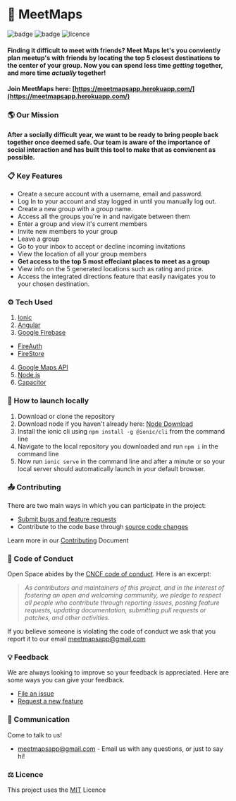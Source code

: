 # 🧭 MeetMaps

![badge](https://img.shields.io/badge/Release-v1.1-blue)
![badge](https://img.shields.io/badge/Status-In_Development-red)
![licence](https://img.shields.io/badge/Licence-MIT-green)

#### Finding it difficult to meet with friends? Meet Maps let's you conviently plan meetup's with friends by locating the top 5 closest destinations to the center of your group. Now you can spend less time <i>getting</i> together, and more time <i>actually</i> together!

#### Join MeetMaps here: [https://meetmapsapp.herokuapp.com/](https://meetmapsapp.herokuapp.com/)

### 🌎 Our Mission

#### After a socially difficult year, we want to be ready to bring people back together once deemed safe. Our team is aware of the importance of social interaction and has built this tool to make that as convienent as possible. 

### 📋 Key Features
* Create a secure account with a username, email and password. 
* Log In to your account and stay logged in until you manually log out. 
* Create a new group with a group name. 
* Access all the groups you're in and navigate between them
* Enter a group and view it's current members
* Invite new members to your group
* Leave a group
* Go to your inbox to accept or decline incoming invitations
* View the location of all your group members
* <strong>Get access to the top 5 most effeciant places to meet as a group</strong>
* View info on the 5 generated locations such as rating and price. 
* Access the integrated directions feature that easily navigates you to your chosen destination.

### ⚙️ Tech Used
1. [Ionic](https://ionicframework.com/)
2. [Angular](https://angular.io/)
3. [Google Firebase](https://firebase.google.com/)
  - [FireAuth](https://firebase.google.com/docs/auth)
  - [FireStore](https://firebase.google.com/docs/firestore)
4. [Google Maps API](https://developers.google.com/maps)
5. [Node.js](https://nodejs.org/en/)
6. [Capacitor](https://capacitorjs.com/)

### 🚀 How to launch locally
1. Download or clone the repository
2. Download node if you haven't already here: [Node Download](https://nodejs.org/en/)
3. Install the ionic cli using `npm install -g @ionic/cli` from the command line
4. Navigate to the local repository you downloaded and run `npm i` in the command line
5. Now run `ionic serve` in the command line and after a minute or so your local server should automatically launch in your default browser. 

### 📤 Contributing

There are two main ways in which you can participate in the project:

* [Submit bugs and feature requests](https://github.com/hightechu/hightechu-academy-meetmaps/issues/new/choose)
* Contribute to the code base through [source code changes](https://github.com/hightechu/hightechu-academy-meetmaps/compare)

Learn more in our [Contributing](https://github.com/hightechu/hightechu-academy-meetmaps/blob/main/CONTRIBUTING.md) Document

### 📜 Code of Conduct

Open Space abides by the [CNCF code of conduct].  Here is an excerpt:

> _As contributors and maintainers of this project, and in the interest
> of fostering an open and welcoming community, we pledge to respect
> all people who contribute through reporting issues, posting feature
> requests, updating documentation, submitting pull requests or patches,
> and other activities._

If you believe someone is violating the code of conduct we ask that you report it to our email [meetmapsapp@gmail.com](mailto:meetmapsapp@gmail.com)

### 💡 Feedback

We are always looking to improve so your feedback is appreciated. Here are some ways you can give your feedback. 

* [File an issue](https://github.com/hightechu/hightechu-academy-meetmaps/issues/new?assignees=&labels=&template=bug_report.md&title=)
* [Request a new feature](https://github.com/hightechu/hightechu-academy-meetmaps/issues/new?assignees=&labels=&template=feature_request.md&title=)

### 📢 Communication 

Come to talk to us!  

* [meetmapsapp@gmail.com](mailto:meetmapsapp@gmail.com) - Email us with any questions, or just to say hi!


[CNCF code of conduct]: https://github.com/cncf/foundation/blob/master/code-of-conduct.md

### ⚖️ Licence 

This project uses the [MIT](https://github.com/hightechu/hightechu-academy-meetmaps/blob/main/LICENCE.md) Licence
